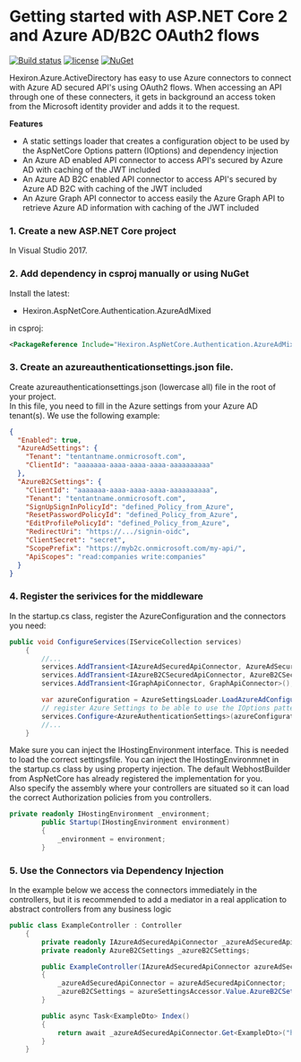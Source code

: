 # Getting started with ASP.NET Core 2 and Azure AD/B2C OAuth2 flows

[![Build status](https://ci.appveyor.com/api/projects/status/snx0tdnj8930gsr9/branch/master?svg=true)](https://ci.appveyor.com/project/hexiron/Hexiron.Azure.ActiveDirectory/branch/master)  [![license](https://img.shields.io/github/license/hexiron/Hexiron.Azure.ActiveDirectory.svg?maxAge=2592000)](https://github.com/hexiron/Hexiron.Azure.ActiveDirectory/blob/master/LICENSE)  [![NuGet](https://img.shields.io/nuget/v/Hexiron.Azure.ActiveDirectory.svg?maxAge=86400)](https://www.nuget.org/packages/Hexiron.Azure.ActiveDirectory/)


Hexiron.Azure.ActiveDirectory has easy to use Azure connectors to connect with Azure AD secured API's using OAuth2 flows.
When accessing an API through one of these connecters, it gets in background an access token from the Microsoft identity provider and adds it to the request.

**Features**  
- A static settings loader that creates a configuration object to be used by the AspNetCore Options pattern (IOptions<AuthenticationSettings>) and dependency injection
- An Azure AD enabled API connector to access API's secured by Azure AD with caching of the JWT included
- An Azure AD B2C enabled API connector to access API's secured by Azure AD B2C with caching of the JWT included
- An Azure Graph API connector to access easily the Azure Graph API to retrieve Azure AD information with caching of the JWT included

### 1. Create a new ASP.NET Core project ###
In Visual Studio 2017.
### 2. Add dependency in csproj manually or using NuGet ###
Install the latest:

- Hexiron.AspNetCore.Authentication.AzureAdMixed 

in csproj:

```xml
<PackageReference Include="Hexiron.AspNetCore.Authentication.AzureAdMixed" Version="x.x.x" />
```

### 3. Create an azureauthenticationsettings.json file. 
Create azureauthenticationsettings.json (lowercase all) file in the root of your project.  
In this file, you need to fill in the Azure settings from your Azure AD tenant(s).
We use the following example:

```json
{
  "Enabled": true,
  "AzureAdSettings": {
    "Tenant": "tentantname.onmicrosoft.com",
    "ClientId": "aaaaaaa-aaaa-aaaa-aaaa-aaaaaaaaaa"
  },
  "AzureB2CSettings": {
    "ClientId": "aaaaaaa-aaaa-aaaa-aaaa-aaaaaaaaaa",
    "Tenant": "tentantname.onmicrosoft.com",
    "SignUpSignInPolicyId": "defined_Policy_from_Azure",
    "ResetPasswordPolicyId": "defined_Policy_from_Azure",
    "EditProfilePolicyId": "defined_Policy_from_Azure",
    "RedirectUri": "https://.../signin-oidc",
    "ClientSecret": "secret",
	"ScopePrefix": "https://myb2c.onmicrosoft.com/my-api/",
    "ApiScopes": "read:companies write:companies" 
  }
}
```

### 4. Register the serivices for the middleware
In the startup.cs class, register the AzureConfiguration and the connectors you need:
  
```csharp  
public void ConfigureServices(IServiceCollection services)  
    {  
        //...  
		services.AddTransient<IAzureAdSecuredApiConnector, AzureAdSecuredApiConnector>();
        services.AddTransient<IAzureB2CSecuredApiConnector, AzureB2CSecuredApiConnector>();
        services.AddTransient<IGraphApiConnector, GraphApiConnector>();

        var azureConfiguration = AzureSettingsLoader.LoadAzureAdConfiguration(_environment);
        // register Azure Settings to be able to use the IOptions pattern via DI
        services.Configure<AzureAuthenticationSettings>(azureConfiguration);
		//...  
    }  
```

Make sure you can inject the IHostingEnvironment interface. This is needed to load the correct settingsfile. You can inject the IHostingEnvironmnet in the startup.cs class by using property injection. The default WebhostBuilder from AspNetCore has already registered the implementation for you.  
Also specify the assembly where your controllers are situated so it can load the correct Authorization policies from you controllers.


```csharp  
private readonly IHostingEnvironment _environment;
        public Startup(IHostingEnvironment environment)
        {
            _environment = environment;
        }
```
### 5. Use the Connectors via Dependency Injection
In the example below we access the connectors immediately in the controllers, but it is recommended to add a mediator in a real application to abstract controllers from any business logic

```csharp  
public class ExampleController : Controller
    {
        private readonly IAzureAdSecuredApiConnector _azureAdSecuredApiConnector;
        private readonly AzureB2CSettings _azureB2CSettings;

        public ExampleController(IAzureAdSecuredApiConnector azureAdSecuredApiConnector, IOptions<AzureAuthenticationSettings> azureSettingsAccessor)
        {
            _azureAdSecuredApiConnector = azureAdSecuredApiConnector;
            _azureB2CSettings = azureSettingsAccessor.Value.AzureB2CSettings;
        }

        public async Task<ExampleDto> Index()
        {
            return await _azureAdSecuredApiConnector.Get<ExampleDto>("http://localhost", "azureResourceId");
        }
    }
```
